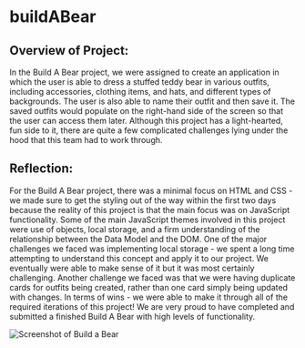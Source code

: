 # buildABear

## Overview of Project: 
In the Build A Bear project, we were assigned to create an application in which the user is able to dress a stuffed teddy bear in various outfits, including accessories, clothing items, and hats, and different types of backgrounds. The user is also able to name their outfit and then save it. The saved outfits would populate on the right-hand side of the screen so that the user can access them later. Although this project has a light-hearted, fun side to it, there are quite a few complicated challenges lying under the hood that this team had to work through. 

## Reflection: 
For the Build A Bear project, there was a minimal focus on HTML and CSS - we made sure to get the styling out of the way within the first two days because the reality of this project is that the main focus was on JavaScript functionality. Some of the main JavaScript themes involved in this project were use of objects, local storage, and a firm understanding of the relationship between the Data Model and the DOM. One of the major challenges we faced was implementing local storage - we spent a long time attempting to understand this concept and apply it to our project. We eventually were able to make sense of it but it was most certainly challenging. Another challenge we faced was that we were having duplicate cards for outfits being created, rather than one card simply being updated with changes. In terms of wins - we were able to make it through all of the required iterations of this project! We are very proud to have completed and submitted a finished Build A Bear with high levels of functionality. 

![Screenshot of Build a Bear](https://i.imgur.com/zHcGOhg.png)
